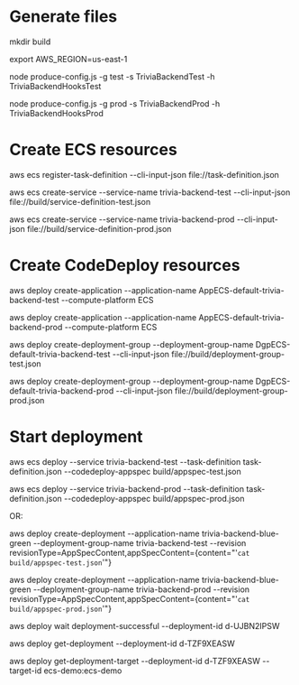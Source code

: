 # Generate files

mkdir build

export AWS_REGION=us-east-1

node produce-config.js -g test -s TriviaBackendTest -h TriviaBackendHooksTest

node produce-config.js -g prod -s TriviaBackendProd -h TriviaBackendHooksProd

# Create ECS resources

aws ecs register-task-definition --cli-input-json file://task-definition.json

aws ecs create-service --service-name trivia-backend-test --cli-input-json file://build/service-definition-test.json

aws ecs create-service --service-name trivia-backend-prod --cli-input-json file://build/service-definition-prod.json

# Create CodeDeploy resources

aws deploy create-application --application-name AppECS-default-trivia-backend-test --compute-platform ECS

aws deploy create-application --application-name AppECS-default-trivia-backend-prod --compute-platform ECS

aws deploy create-deployment-group --deployment-group-name DgpECS-default-trivia-backend-test --cli-input-json file://build/deployment-group-test.json

aws deploy create-deployment-group --deployment-group-name DgpECS-default-trivia-backend-prod --cli-input-json file://build/deployment-group-prod.json

# Start deployment

aws ecs deploy --service trivia-backend-test --task-definition task-definition.json --codedeploy-appspec build/appspec-test.json

aws ecs deploy --service trivia-backend-prod --task-definition task-definition.json --codedeploy-appspec build/appspec-prod.json

OR:

aws deploy create-deployment --application-name trivia-backend-blue-green --deployment-group-name trivia-backend-test --revision revisionType=AppSpecContent,appSpecContent={content="'`cat build/appspec-test.json`'"}

aws deploy create-deployment --application-name trivia-backend-blue-green --deployment-group-name trivia-backend-prod --revision revisionType=AppSpecContent,appSpecContent={content="'`cat build/appspec-prod.json`'"}

aws deploy wait deployment-successful --deployment-id d-UJBN2IPSW

aws deploy get-deployment --deployment-id d-TZF9XEASW

aws deploy get-deployment-target --deployment-id d-TZF9XEASW --target-id ecs-demo:ecs-demo